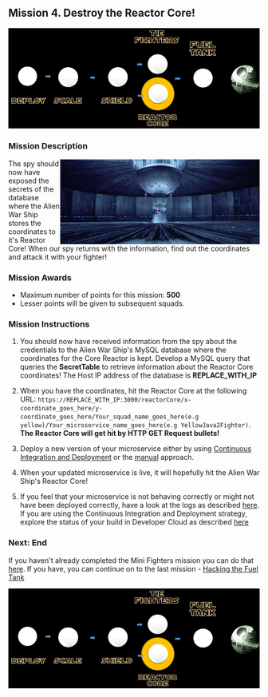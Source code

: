 ## Mission 4. Destroy the Reactor Core! ##

![Mission4](MapDatabaseMission.PNG)

### Mission Description ###

<img align="right" src="../images/reactorCore.png" width = "400px">
The spy should now have exposed the secrets of the database where the Alien War Ship stores the coordinates to it's Reactor Core! When our spy returns with the information, find out the coordinates and attack it with your fighter!

### Mission Awards ###

- Maximum number of points for this mission: **500**
- Lesser points will be given to subsequent squads.

### Mission Instructions ###
<!--
+ Note to instructor: Edit the Host IP for the database below.
-->
1. You should now have received information from the spy about the credentials to the Alien War Ship's MySQL database where the coordinates for the Core Reactor is kept. Develop a MySQL query that queries the **SecretTable** to retrieve information about the Reactor Core coordinates! The Host IP address of the database is **REPLACE_WITH_IP**
<!--
+ Note to instructor: Edit this page with the correct IP address and port in the URL.
-->
2. When you have the coordinates, hit the Reactor Core at the following URL:
```https://REPLACE_WITH_IP:3000/reactorCore/x-coordinate_goes_here/y-coordinate_goes_here/Your_squad_name_goes_here(e.g yellow)/Your_microservice_name_goes_here(e.g YellowJava2Fighter)```.
**The Reactor Core will get hit by HTTP GET Request bullets!**

3. Deploy a new version of your microservice either by using [Continuous Integration and Deployment](../deployment/cicd.md) or the [manual](../deployment/manually.md) approach.

4. When your updated microservice is live, it will hopefully hit the Alien War Ship's Reactor Core!

5. If you feel that your microservice is not behaving correctly or might not have been deployed correctly, have a look at the logs as described [here](../logs.md). If you are using the Continuous Integration and Deployment strategy, explore the status of your build in Developer Cloud as described [here](../devcs.md)

### Next: End ###

If you haven't already completed the Mini Fighters mission you can do that [here](iterate.md). If you have, you can continue on to the last mission - [Hacking the Fuel Tank](fuelTank.md)

![Mission4](MapDatabaseMission.PNG)
